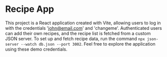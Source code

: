 # Recipe App

This project is a React application created with Vite, allowing users to log in with the credentials 'john@email.com' and 'changeme'. Authenticated users can add their own recipes, and the recipe list is fetched from a custom JSON server. To set up and fetch recipe data, run the command `npx json-server --watch db.json --port 3002`. Feel free to explore the application using these demo credentials.
